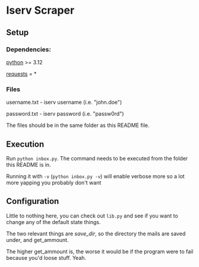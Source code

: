 # Iserv Scraper
## Setup
### Dependencies:
[python](https://www.python.org/downloads/) >= 3.12

[requests](https://pypi.org/project/requests/) = *

### Files
username.txt - iserv username (i.e. "john.doe")

password.txt - iserv password (i.e. "passw0rd")

The files should be in the same folder as this README file.

## Execution
Run `python inbox.py`. The command needs to be executed from the folder this README is in.

Running it with `-v` (`python inbox.py -v`) will enable verbose more so a lot more yapping you probably don't want

## Configuration
Little to nothing here, you can check out `lib.py` and see if you want to change any of the default state things.

The two relevant things are *save_dir*, so the directory the mails are saved under, and get_ammount.

The higher get_ammount is, the worse it would be if the program were to fail because you'd loose stuff. Yeah.
